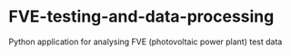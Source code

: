 # FVE-testing-and-data-processing

Python application for analysing FVE (photovoltaic power plant) test data